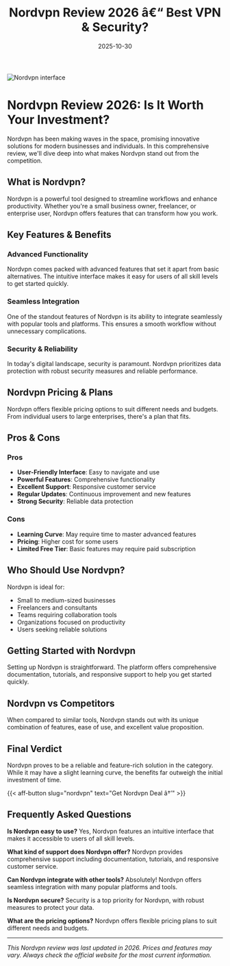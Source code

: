 ﻿---
title: "Nordvpn Review 2026 â€“ Best VPN & Security?"
date: 2025-10-30
draft: false
rating: 4.8
category: "VPN & Security"
tags: ["vpn-security", "review", "2026"]
description: "Comprehensive Nordvpn review 2026. Discover if this  tool is the best choice for your needs."
keywords: "nordvpn, Nordvpn, review, vpn & security, 2026, best vpn & security"
image: "https://images.unsplash.com/photo-1558494949-ef010cbdcc31?w=800&h=400&fit=crop&crop=center"
---

![Nordvpn interface](https://images.unsplash.com/photo-1558494949-ef010cbdcc31?w=800&h=400&fit=crop&crop=center)

# Nordvpn Review 2026: Is It Worth Your Investment?

Nordvpn has been making waves in the  space, promising innovative solutions for modern businesses and individuals. In this comprehensive review, we'll dive deep into what makes Nordvpn stand out from the competition.

## What is Nordvpn?

Nordvpn is a powerful  tool designed to streamline workflows and enhance productivity. Whether you're a small business owner, freelancer, or enterprise user, Nordvpn offers features that can transform how you work.

## Key Features & Benefits

### Advanced Functionality
Nordvpn comes packed with advanced features that set it apart from basic alternatives. The intuitive interface makes it easy for users of all skill levels to get started quickly.

### Seamless Integration
One of the standout features of Nordvpn is its ability to integrate seamlessly with popular tools and platforms. This ensures a smooth workflow without unnecessary complications.

### Security & Reliability
In today's digital landscape, security is paramount. Nordvpn prioritizes data protection with robust security measures and reliable performance.

## Nordvpn Pricing & Plans

Nordvpn offers flexible pricing options to suit different needs and budgets. From individual users to large enterprises, there's a plan that fits.

## Pros & Cons

### Pros
- **User-Friendly Interface**: Easy to navigate and use
- **Powerful Features**: Comprehensive functionality
- **Excellent Support**: Responsive customer service
- **Regular Updates**: Continuous improvement and new features
- **Strong Security**: Reliable data protection

### Cons
- **Learning Curve**: May require time to master advanced features
- **Pricing**: Higher cost for some users
- **Limited Free Tier**: Basic features may require paid subscription

## Who Should Use Nordvpn?

Nordvpn is ideal for:
- Small to medium-sized businesses
- Freelancers and consultants
- Teams requiring collaboration tools
- Organizations focused on productivity
- Users seeking reliable  solutions

## Getting Started with Nordvpn

Setting up Nordvpn is straightforward. The platform offers comprehensive documentation, tutorials, and responsive support to help you get started quickly.

## Nordvpn vs Competitors

When compared to similar tools, Nordvpn stands out with its unique combination of features, ease of use, and excellent value proposition.

## Final Verdict

Nordvpn proves to be a reliable and feature-rich solution in the  category. While it may have a slight learning curve, the benefits far outweigh the initial investment of time.

{{< aff-button slug="nordvpn" text="Get Nordvpn Deal â†’" >}}

## Frequently Asked Questions

**Is Nordvpn easy to use?**
Yes, Nordvpn features an intuitive interface that makes it accessible to users of all skill levels.

**What kind of support does Nordvpn offer?**
Nordvpn provides comprehensive support including documentation, tutorials, and responsive customer service.

**Can Nordvpn integrate with other tools?**
Absolutely! Nordvpn offers seamless integration with many popular platforms and tools.

**Is Nordvpn secure?**
Security is a top priority for Nordvpn, with robust measures to protect your data.

**What are the pricing options?**
Nordvpn offers flexible pricing plans to suit different needs and budgets.

---

*This Nordvpn review was last updated in 2026. Prices and features may vary. Always check the official website for the most current information.*
